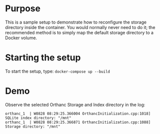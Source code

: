# Purpose

This is a sample setup to demonstrate how to reconfigure the storage
directory inside the container. You would normally never need to do it;
the recommended method is to simply map the default storage directory to
a Docker volume.

# Starting the setup

To start the setup, type: `docker-compose up --build`

# Demo

Observe the selected Orthanc Storage and Index directory in the log:

```
orthanc_1  | W0828 08:29:25.366004 OrthancInitialization.cpp:1018] SQLite index directory: "/mnt"
orthanc_1  | W0828 08:29:25.366871 OrthancInitialization.cpp:1088] Storage directory: "/mnt"
```
